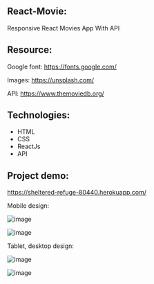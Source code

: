 ## React-Movie:

Responsive React Movies App With API

## Resource:

Google font: https://fonts.google.com/

Images: https://unsplash.com/

API: https://www.themoviedb.org/

## Technologies:

- HTML
- CSS
- ReactJs
- API

## Project demo: 
https://sheltered-refuge-80440.herokuapp.com/

Mobile design:

![image](https://user-images.githubusercontent.com/87691625/179125232-a5989103-00c4-4084-9e56-498a13770271.png)

![image](https://user-images.githubusercontent.com/87691625/179125271-651f927e-f501-4026-9bfc-9d97106b37bc.png)


Tablet, desktop design:

![image](https://user-images.githubusercontent.com/87691625/179125605-9a6adf28-4656-40ac-89e5-616d7ebf9ef5.png)

![image](https://user-images.githubusercontent.com/87691625/179125732-c3acca39-7b3b-4ec1-977a-b24a3740d26d.png)
